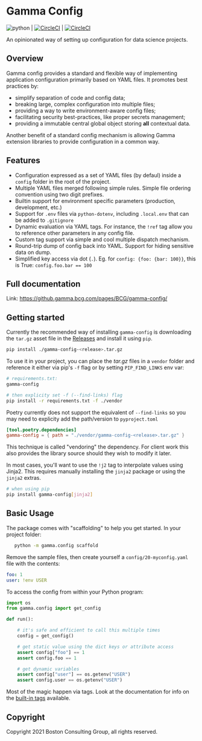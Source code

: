 # Gamma Config

![python](https://img.shields.io/badge/python-3.7%2B-blue)
| [![CircleCI](https://cci.gamma.bcg.com/gh/BCG/gamma-config/tree/master.svg?style=shield&circle-token=8106c47ad7a019907079adc538ec98b9ba6b0e95)](https://cci.gamma.bcg.com/gh/BCG/gamma-config/tree/master "master") | [![CircleCI](https://cci.gamma.bcg.com/gh/BCG/gamma-config/tree/develop.svg?style=shield&circle-token=8106c47ad7a019907079adc538ec98b9ba6b0e95)](https://cci.gamma.bcg.com/gh/BCG/gamma-config/tree/develop "develop")

An opinionated way of setting up configuration for data science projects.

## Overview

Gamma config provides a standard and flexible way of implementing application
configuration primarily based on YAML files. It promotes best practices by:

-   simplify separation of code and config data;
-   breaking large, complex configuration into multiple files;
-   providing a way to write environment-aware config files;
-   facilitating security best-practices, like proper secrets management;
-   providing a immutable central global object storing **all** contextual data.

Another benefit of a standard config mechanism is allowing Gamma extension
libraries to provide configuration in a common way.

## Features

-   Configuration expressed as a set of YAML files (by defaul) inside a
    `config` folder in the root of the project.
-   Multiple YAML files merged following simple rules. Simple file ordering convention
    using two digit prefixes.
-   Builtin support for environment specific parameters (production, development, etc.)
-   Support for `.env` files via `python-dotenv`, including `.local.env` that
    can be added to `.gitignore`
-   Dynamic evaluation via YAML tags. For instance, the `!ref` tag allow you to
    reference other parameters in any config file.
-   Custom tag support via simple and cool multiple dispatch mechanism.
-   Round-trip dump of config back into YAML. Support for hiding sensitive data
    on dump.
-   Simplified key access via dot (`.`). Eg. for `config: {foo: {bar: 100}}`,
    this is True: `config.foo.bar == 100`

## Full documentation

Link: https://github.gamma.bcg.com/pages/BCG/gamma-config/

## Getting started

Currently the recommended way of installing `gamma-config` is downloading the `tar.gz`
asset file in the [Releases](https://github.gamma.bcg.com/BCG/gamma-config/releases)
and install it using `pip`.

```bash
pip install ./gamma-config-<release>.tar.gz
```

To use it in your project, you can place the _tar.gz_ files in a `vendor` folder and
reference it either via pip's `-f` flag or by setting `PIP_FIND_LINKS` env var:

```bash
# requirements.txt:
gamma-config

# then explicity set -f (--find-links) flag
pip install -r requirements.txt -f ./vendor
```

Poetry currently does not support the equivalent of `--find-links` so you may need to
explicity add the path/version to `pyproject.toml`

```toml
[tool.poetry.dependencies]
gamma-config = { path = "./vendor/gamma-config-<release>.tar.gz" }
```

This technique is called "vendoring" the dependency. For client work this also
provides the library source should they wish to modify it later.

In most cases, you'll want to use the `!j2` tag to interpolate values using Jinja2.
This requires manually installing the `jinja2` package or using the `jinja2` extras.

```bash
# when using pip
pip install gamma-config[jinja2]
```

## Basic Usage

The package comes with "scaffolding" to help you get started. In your project folder:

```bash
   python -m gamma.config scaffold
```

Remove the sample files, then create yourself a `config/20-myconfig.yaml` file
with the contents:

```yaml
foo: 1
user: !env USER
```

To access the config from within your Python program:

```python
import os
from gamma.config import get_config

def run():

    # it's safe and efficient to call this multiple times
    config = get_config()

    # get static value using the dict keys or attribute access
    assert config["foo"] == 1
    assert config.foo == 1

    # get dynamic variables
    assert config["user"] == os.getenv("USER")
    assert config.user == os.getenv("USER")
```

Most of the magic happen via tags. Look at the documentation for info on the [built-in tags](tags) available.

## Copyright

Copyright 2021 Boston Consulting Group, all rights reserved.
